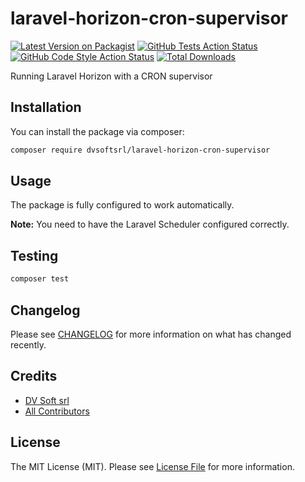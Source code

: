 # laravel-horizon-cron-supervisor

[![Latest Version on Packagist](https://img.shields.io/packagist/v/dvsoftsrl/laravel-horizon-cron-supervisor.svg?style=flat-square)](https://packagist.org/packages/dvsoftsrl/laravel-horizon-cron-supervisor)
[![GitHub Tests Action Status](https://img.shields.io/github/workflow/status/dvsoftsrl/laravel-horizon-cron-supervisor/run-tests?label=tests)](https://github.com/dvsoftsrl/laravel-horizon-cron-supervisor/actions?query=workflow%3Arun-tests+branch%3Amain)
[![GitHub Code Style Action Status](https://img.shields.io/github/workflow/status/dvsoftsrl/laravel-horizon-cron-supervisor/Check%20&%20fix%20styling?label=code%20style)](https://github.com/dvsoftsrl/laravel-horizon-cron-supervisor/actions?query=workflow%3A"Check+%26+fix+styling"+branch%3Amain)
[![Total Downloads](https://img.shields.io/packagist/dt/dvsoftsrl/laravel-horizon-cron-supervisor.svg?style=flat-square)](https://packagist.org/packages/dvsoftsrl/laravel-horizon-cron-supervisor)

Running Laravel Horizon with a CRON supervisor

## Installation

You can install the package via composer:

```bash
composer require dvsoftsrl/laravel-horizon-cron-supervisor
```

## Usage

The package is fully configured to work automatically.

**Note:**  You need to have the Laravel Scheduler configured correctly.

## Testing

```bash
composer test
```

## Changelog

Please see [CHANGELOG](CHANGELOG.md) for more information on what has changed recently.


## Credits

- [DV Soft srl](https://github.com/dvsoftsrl)
- [All Contributors](../../contributors)

## License

The MIT License (MIT). Please see [License File](LICENSE.md) for more information.
